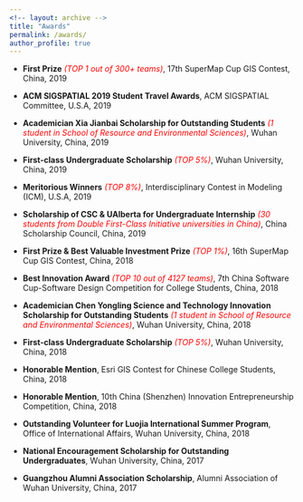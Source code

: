 ```yaml
---
<!-- layout: archive -->
title: "Awards"
permalink: /awards/
author_profile: true
---
```

* **First Prize** *<span style="color:red">(TOP 1 out of 300+ teams)</span>*, 17th SuperMap Cup GIS Contest, China, 2019

* **ACM SIGSPATIAL 2019 Student Travel Awards**, ACM SIGSPATIAL Committee, U.S.A, 2019

* **Academician Xia Jianbai Scholarship for Outstanding Students** *<span style="color:red">(1 student in School of Resource and
Environmental Sciences)</span>*, Wuhan University, China, 2019

* **First-class Undergraduate Scholarship** *<span style="color:red">(TOP 5%)</span>*, Wuhan University, China, 2019

* **Meritorious Winners**  *<span style="color:red">(TOP 8%)</span>*, Interdisciplinary Contest in Modeling (ICM), U.S.A, 2019

* **Scholarship of CSC & UAlberta for Undergraduate Internship** *<span style="color:red">(30 students from Double First-Class Initiative universities in China)</span>*, China Scholarship Council, China, 2019

* **First Prize & Best Valuable Investment Prize** *<span style="color:red">(TOP 1%)</span>*, 16th SuperMap Cup GIS Contest, China, 2018

* **Best Innovation Award** *<span style="color:red">(TOP 10 out of 4127 teams)</span>*, 7th China Software Cup-Software Design Competition for College Students, China, 2018

* **Academician Chen Yongling Science and Technology Innovation Scholarship for Outstanding Students** *<span style="color:red">(1 student in School of Resource and Environmental Sciences)</span>*, Wuhan University, China, 2018

* **First-class Undergraduate Scholarship** *<span style="color:red">(TOP 5%)</span>*, Wuhan University, China, 2018

* **Honorable Mention**, Esri GIS Contest for Chinese College Students, China, 2018

* **Honorable Mention**, 10th China (Shenzhen) Innovation Entrepreneurship Competition, China, 2018

* **Outstanding Volunteer for Luojia International Summer Program**, Office of International Affairs, Wuhan University, China, 2018

* **National Encouragement Scholarship for Outstanding Undergraduates**, Wuhan University, China, 2017

* **Guangzhou Alumni Association Scholarship**, Alumni Association of Wuhan University, China, 2017
